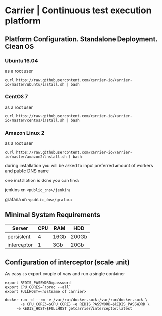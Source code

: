 # Carrier | Continuous test execution platform

## Platform Configuration. Standalone Deployment. Clean OS 
### Ubuntu 16.04
as a root user 

```curl https://raw.githubusercontent.com/carrier-io/carrier-io/master/ubuntu/install.sh | bash```

### CentOS 7
as a root user 

```curl https://raw.githubusercontent.com/carrier-io/carrier-io/master/centos/install.sh | bash```

### Amazon Linux 2
as a root user 

```curl https://raw.githubusercontent.com/carrier-io/carrier-io/master/amazon2/install.sh | bash```


during installation you will be asked to input preferred amount of workers and public DNS name

one installation is done you can find:

jenkins on `<public_dns>/jenkins`

grafana on `<public_dns>/grafana`

## Minimal System Requirements

Server | CPU | RAM | HDD
------- | ---- | ---- | ----
persistent | 4 | 16Gb | 200Gb
interceptor | 1 | 3Gb | 20Gb

## Configuration of interceptor (scale unit)

As easy as export couple of vars and run a single container

```
export REDIS_PASSWORD=password
export CPU_CORES=`nproc --all`
export FULLHOST=<hostname of carrier>

docker run -d --rm -v /var/run/docker.sock:/var/run/docker.sock \
	   -e CPU_CORES=$CPU_CORES -e REDIS_PASSWORD=$REDIS_PASSWORD \
     -e REDIS_HOST=$FULLHOST getcarrier/interceptor:latest
```
       
